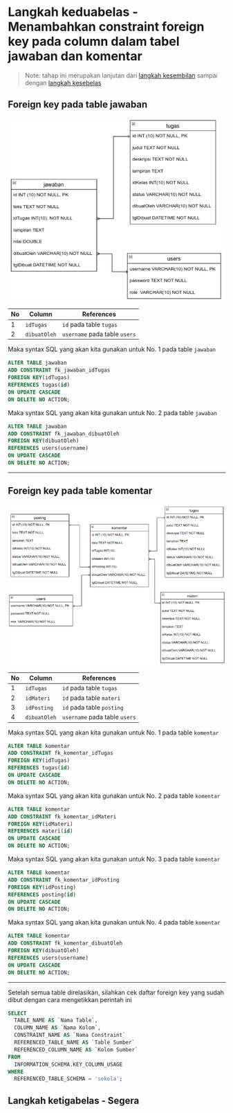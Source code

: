 # Langkah keduabelas - Menambahkan constraint foreign key pada column dalam tabel jawaban dan komentar

> Note: tahap ini merupakan lanjutan dari [langkah kesembilan](/steps/langkah9.md) sampai dengan [langkah kesebelas](/steps/langkah11.md)

## Foreign key pada table jawaban

![Relasi antar table jawaban, tugas dan users](/images/image18.png)

|No|Column|References|
|-|-|-|
|1|`idTugas`|`id` pada table `tugas`|
|2|`dibuatOleh`|`username` pada table `users`|

Maka syntax SQL yang akan kita gunakan untuk No. 1 pada table `jawaban`
```sql
ALTER TABLE jawaban
ADD CONSTRAINT fk_jawaban_idTugas
FOREIGN KEY(idTugas)
REFERENCES tugas(id)
ON UPDATE CASCADE
ON DELETE NO ACTION;
```
Maka syntax SQL yang akan kita gunakan untuk No. 2 pada table `jawaban`
```sql
ALTER TABLE jawaban
ADD CONSTRAINT fk_jawaban_dibuatOleh
FOREIGN KEY(dibuatOleh)
REFERENCES users(username)
ON UPDATE CASCADE
ON DELETE NO ACTION;
```
___
## Foreign key pada table komentar

![Relasi antar table komentar, materi, tugas, posting dan users](/images/image19.png)

|No|Column|References|
|-|-|-|
|1|`idTugas`|`id` pada table `tugas`|
|2|`idMateri`|`id` pada table `materi`|
|3|`idPosting`|`id` pada table `posting`|
|4|`dibuatOleh`|`username` pada table `users`|

Maka syntax SQL yang akan kita gunakan untuk No. 1 pada table `komentar`
```sql
ALTER TABLE komentar
ADD CONSTRAINT fk_komentar_idTugas
FOREIGN KEY(idTugas)
REFERENCES tugas(id)
ON UPDATE CASCADE
ON DELETE NO ACTION;
```
Maka syntax SQL yang akan kita gunakan untuk No. 2 pada table `komentar`
```sql
ALTER TABLE komentar
ADD CONSTRAINT fk_komentar_idMateri
FOREIGN KEY(idMateri)
REFERENCES materi(id)
ON UPDATE CASCADE
ON DELETE NO ACTION;
```
Maka syntax SQL yang akan kita gunakan untuk No. 3 pada table `komentar`
```sql
ALTER TABLE komentar
ADD CONSTRAINT fk_komentar_idPosting
FOREIGN KEY(idPosting)
REFERENCES posting(id)
ON UPDATE CASCADE
ON DELETE NO ACTION;
```
Maka syntax SQL yang akan kita gunakan untuk No. 4 pada table `komentar`
```sql
ALTER TABLE komentar
ADD CONSTRAINT fk_komentar_dibuatOleh
FOREIGN KEY(dibuatOleh)
REFERENCES users(username)
ON UPDATE CASCADE
ON DELETE NO ACTION;
```
___
Setelah semua table direlasikan, silahkan cek daftar foreign key yang sudah dibut dengan cara mengetikkan perintah ini
```sql
SELECT 
  TABLE_NAME AS `Nama Table`,
  COLUMN_NAME AS `Nama Kolom`,
  CONSTRAINT_NAME AS `Nama Constraint`
  REFERENCED_TABLE_NAME AS `Table Sumber`
  REFERENCED_COLUMN_NAME AS `Kolom Sumber`
FROM
  INFORMATION_SCHEMA.KEY_COLUMN_USAGE
WHERE
  REFERENCED_TABLE_SCHEMA = 'sekola';
```


## Langkah ketigabelas - Segera